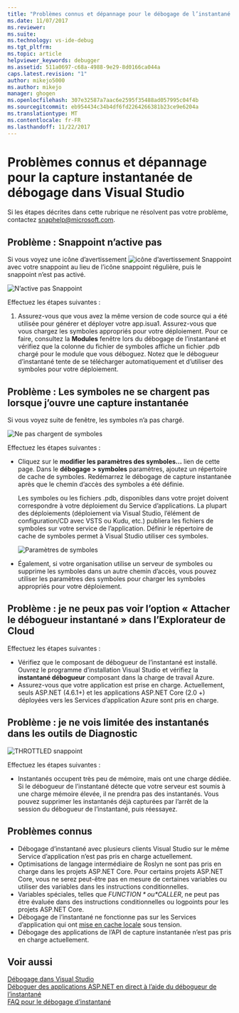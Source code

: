 ```yaml
---
title: "Problèmes connus et dépannage pour le débogage de l’instantané | Documents Microsoft"
ms.date: 11/07/2017
ms.reviewer: 
ms.suite: 
ms.technology: vs-ide-debug
ms.tgt_pltfrm: 
ms.topic: article
helpviewer_keywords: debugger
ms.assetid: 511a0697-c68a-4988-9e29-8d0166ca044a
caps.latest.revision: "1"
author: mikejo5000
ms.author: mikejo
manager: ghogen
ms.openlocfilehash: 307e32587a7aac6e2595f35488ad057995c04f4b
ms.sourcegitcommit: eb954434c34b4df6fd2264266381b23ce9e6204a
ms.translationtype: MT
ms.contentlocale: fr-FR
ms.lasthandoff: 11/22/2017
---
```

# <a name="troubleshooting-and-known-issues-for-snapshot-debugging-in-visual-studio"></a>Problèmes connus et dépannage pour la capture instantanée de débogage dans Visual Studio

Si les étapes décrites dans cette rubrique ne résolvent pas votre problème, contactez snaphelp@microsoft.com.

## <a name="issue-snappoint-does-not-turn-on"></a>Problème : Snappoint n’active pas

Si vous voyez une icône d’avertissement ![icône d’avertissement Snappoint](../debugger/media/snapshot-troubleshooting-snappoint-warning-icon.png "icône d’avertissement Snappoint") avec votre snappoint au lieu de l’icône snappoint régulière, puis le snappoint n’est pas activé.

![N’active pas Snappoint](../debugger/media/snapshot-troubleshooting-dont-turn-on.png "Snappoint n’active pas")

Effectuez les étapes suivantes :

1. Assurez-vous que vous avez la même version de code source qui a été utilisée pour générer et déployer votre app.isua1. Assurez-vous que vous chargez les symboles appropriés pour votre déploiement. Pour ce faire, consultez la **Modules** fenêtre lors du débogage de l’instantané et vérifiez que la colonne du fichier de symboles affiche un fichier .pdb chargé pour le module que vous déboguez. Notez que le débogueur d’instantané tente de se télécharger automatiquement et d’utiliser des symboles pour votre déploiement.

## <a name="issue-symbols-do-not-load-when-i-open-a-snapshot"></a>Problème : Les symboles ne se chargent pas lorsque j’ouvre une capture instantanée

Si vous voyez suite de fenêtre, les symboles n’a pas chargé.

![Ne pas chargent de symboles](../debugger/media/snapshot-troubleshooting-symbols-wont-load.png "ne pas chargent de symboles")

Effectuez les étapes suivantes :

- Cliquez sur le **modifier les paramètres des symboles...** lien de cette page. Dans le **débogage > symboles** paramètres, ajoutez un répertoire de cache de symboles. Redémarrez le débogage de capture instantanée après que le chemin d’accès des symboles a été définie.

   Les symboles ou les fichiers .pdb, disponibles dans votre projet doivent correspondre à votre déploiement du Service d’applications. La plupart des déploiements (déploiement via Visual Studio, l’élément de configuration/CD avec VSTS ou Kudu, etc.) publiera les fichiers de symboles sur votre service de l’application. Définir le répertoire de cache de symboles permet à Visual Studio utiliser ces symboles.

   ![Paramètres de symboles](../debugger/media/snapshot-troubleshooting-symbol-settings.png "de symboles de paramètres")

- Également, si votre organisation utilise un serveur de symboles ou supprime les symboles dans un autre chemin d’accès, vous pouvez utiliser les paramètres des symboles pour charger les symboles appropriés pour votre déploiement.

## <a name="issue-i-cannot-see-the-attach-snapshot-debugger-option-in-the-cloud-explorer"></a>Problème : je ne peux pas voir l’option « Attacher le débogueur instantané » dans l’Explorateur de Cloud

Effectuez les étapes suivantes :

- Vérifiez que le composant de débogueur de l’instantané est installé. Ouvrez le programme d’installation Visual Studio et vérifiez la **instantané débogueur** composant dans la charge de travail Azure.
- Assurez-vous que votre application est prise en charge. Actuellement, seuls ASP.NET (4.6.1+) et les applications ASP.NET Core (2.0 +) déployées vers les Services d’application Azure sont pris en charge.

## <a name="issue-i-only-see-throttled-snapshots-in-the-diagnostic-tools"></a>Problème : je ne vois limitée des instantanés dans les outils de Diagnostic

![THROTTLED snappoint](../debugger/media/snapshot-troubleshooting-throttled-snapshots.png "limitée snappoint")

Effectuez les étapes suivantes :

- Instantanés occupent très peu de mémoire, mais ont une charge dédiée. Si le débogueur de l’instantané détecte que votre serveur est soumis à une charge mémoire élevée, il ne prendra pas des instantanés. Vous pouvez supprimer les instantanés déjà capturées par l’arrêt de la session du débogueur de l’instantané, puis réessayez.

## <a name="known-issues"></a>Problèmes connus

- Débogage d’instantané avec plusieurs clients Visual Studio sur le même Service d’application n’est pas pris en charge actuellement.
- Optimisations de langage intermédiaire de Roslyn ne sont pas pris en charge dans les projets ASP.NET Core. Pour certains projets ASP.NET Core, vous ne serez peut-être pas en mesure de certaines variables ou utiliser des variables dans les instructions conditionnelles. 
- Variables spéciales, telles que *$FUNCTION* ou *$CALLER*, ne peut pas être évaluée dans des instructions conditionnelles ou logpoints pour les projets ASP.NET Core.
- Débogage de l’instantané ne fonctionne pas sur les Services d’application qui ont [mise en cache locale](https://docs.microsoft.com/en-us/azure/app-service/app-service-local-cache) sous tension.
- Débogage des applications de l’API de capture instantanée n’est pas pris en charge actuellement.

## <a name="see-also"></a>Voir aussi

[Débogage dans Visual Studio](../debugger/index.md)  
[Déboguer des applications ASP.NET en direct à l’aide du débogueur de l’instantané](../debugger/debug-live-azure-applications.md)  
[FAQ pour le débogage d’instantané](../debugger/debug-live-azure-apps-faq.md)  
